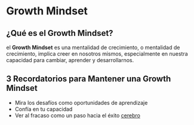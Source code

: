 # Growth Mindset
## ¿Qué es el Growth Mindset?
el **Growth Mindset** es una mentalidad de crecimiento, o mentalidad de crecimiento, implica creer en nosotros mismos, especialmente en nuestra capacidad para cambiar, aprender y desarrollarnos.
## 3 Recordatorios para Mantener una Growth Mindset

- Mira los desafíos como oportunidades de aprendizaje
- Confía en tu capacidad
- Ver al fracaso como un paso hacia el éxito
[cerebro](https://i.pinimg.com/736x/96/95/20/9695204633d9bfb8b8a686447e4b2819.jpg)
